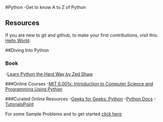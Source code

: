 #Python
-Get to know A to Z of Python
## Resources
If you are new to git and github, to make your first contributions, visit this: [Hello World](https://github.com/Novice-Paradigm/Hello-World/).

##Diving Into Python

### Book
-[Learn Python the Hard Way by Zed Shaw](Books/LPTHW.pdf)

###Online Courses
-[MIT 6.001x: Introduction to Computer Science and Programming Using Python](https://www.edx.org/course/introduction-computer-science-mitx-6-00-1x-11) 

###Curated Online Resources
-[Geeks for Geeks: Python](https://www.geeksforgeeks.org/python-programming-language/)
-[Python Docs](https://docs.python.org/3/tutorial/)
-[TutorialsPoint](https://www.tutorialspoint.com/python/index.htm)

For some Sample Problems and to get started [click here](Src)
